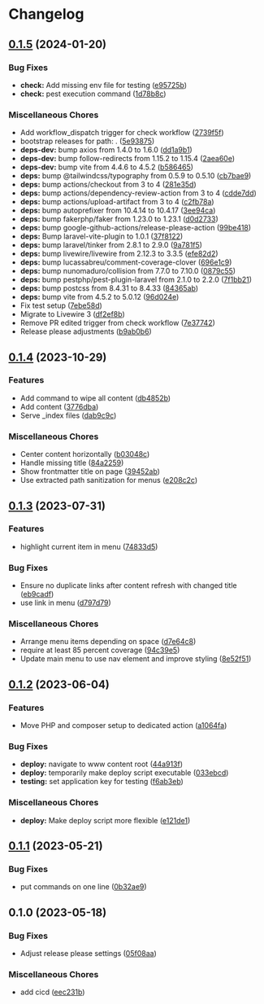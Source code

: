 # Changelog

## [0.1.5](https://github.com/rotex1800/rotex1800.de/compare/v0.1.4...v0.1.5) (2024-01-20)


### Bug Fixes

* **check:** Add missing env file for testing ([e95725b](https://github.com/rotex1800/rotex1800.de/commit/e95725b0b99e7fdfaea25e6c2c5f6016ba10f8f6))
* **check:** pest execution command ([1d78b8c](https://github.com/rotex1800/rotex1800.de/commit/1d78b8c112d0b32f82cdec3b903a44a11539d284))


### Miscellaneous Chores

* Add workflow_dispatch trigger for check workflow ([2739f5f](https://github.com/rotex1800/rotex1800.de/commit/2739f5ff8b3155d0a3093e0fbb4f7c53c551441d))
* bootstrap releases for path: . ([5e93875](https://github.com/rotex1800/rotex1800.de/commit/5e93875ea238d0e3ca4758dc749616c82724ff80))
* **deps-dev:** bump axios from 1.4.0 to 1.6.0 ([dd1a9b1](https://github.com/rotex1800/rotex1800.de/commit/dd1a9b1c324e8a033c51b311dd49a036bac47d7b))
* **deps-dev:** bump follow-redirects from 1.15.2 to 1.15.4 ([2aea60e](https://github.com/rotex1800/rotex1800.de/commit/2aea60e848aac46f3a5f95a8eaa5830ec4e1a393))
* **deps-dev:** bump vite from 4.4.6 to 4.5.2 ([b586465](https://github.com/rotex1800/rotex1800.de/commit/b5864654e9c006be1aa75c2a0f7cc36ba6baa033))
* **deps:** bump @tailwindcss/typography from 0.5.9 to 0.5.10 ([cb7bae9](https://github.com/rotex1800/rotex1800.de/commit/cb7bae90ca371fa86a30035d7ab4175168dd389c))
* **deps:** bump actions/checkout from 3 to 4 ([281e35d](https://github.com/rotex1800/rotex1800.de/commit/281e35d20efdc9c324c37fc5ffd899f3c1eaf659))
* **deps:** bump actions/dependency-review-action from 3 to 4 ([cdde7dd](https://github.com/rotex1800/rotex1800.de/commit/cdde7dd6f367d4679a7667becb95560760da0567))
* **deps:** bump actions/upload-artifact from 3 to 4 ([c2fb78a](https://github.com/rotex1800/rotex1800.de/commit/c2fb78a0c87a84604a74067e3949271346a00849))
* **deps:** bump autoprefixer from 10.4.14 to 10.4.17 ([3ee94ca](https://github.com/rotex1800/rotex1800.de/commit/3ee94cad9e116e4006f6e0ab17dcd6796282ae5d))
* **deps:** bump fakerphp/faker from 1.23.0 to 1.23.1 ([d0d2733](https://github.com/rotex1800/rotex1800.de/commit/d0d27339335af8061cdc4937f07a1459947b8c0c))
* **deps:** bump google-github-actions/release-please-action ([99be418](https://github.com/rotex1800/rotex1800.de/commit/99be4185a798455777d5a07fff16d1355ec80a7c))
* **deps:** Bump laravel-vite-plugin to 1.0.1 ([37f8122](https://github.com/rotex1800/rotex1800.de/commit/37f8122a448672033c5c8fbf891199df0b6594df))
* **deps:** bump laravel/tinker from 2.8.1 to 2.9.0 ([9a781f5](https://github.com/rotex1800/rotex1800.de/commit/9a781f596c6445867220fc4c51e7ae3bb0852340))
* **deps:** bump livewire/livewire from 2.12.3 to 3.3.5 ([efe82d2](https://github.com/rotex1800/rotex1800.de/commit/efe82d26e0f665c35a6c301fc8c9a2630a97c34b))
* **deps:** bump lucassabreu/comment-coverage-clover ([696e1c9](https://github.com/rotex1800/rotex1800.de/commit/696e1c968c58905342ba6c2f1faad2a1238f3f57))
* **deps:** bump nunomaduro/collision from 7.7.0 to 7.10.0 ([0879c55](https://github.com/rotex1800/rotex1800.de/commit/0879c55a8bec91d49d3920b543db4e5dc9b38416))
* **deps:** bump pestphp/pest-plugin-laravel from 2.1.0 to 2.2.0 ([7f1bb21](https://github.com/rotex1800/rotex1800.de/commit/7f1bb212e898c9fff91b84e25851f6bfa74884d6))
* **deps:** bump postcss from 8.4.31 to 8.4.33 ([84365ab](https://github.com/rotex1800/rotex1800.de/commit/84365ab1fdbf18fe11830ab5e1f326bfc6dc7f71))
* **deps:** bump vite from 4.5.2 to 5.0.12 ([96d024e](https://github.com/rotex1800/rotex1800.de/commit/96d024e9c1026b88699d2f8a97309d7986ff1de3))
* Fix test setup ([7ebe58d](https://github.com/rotex1800/rotex1800.de/commit/7ebe58d13bc9b2ed0253066e975cd491d762d754))
* Migrate to Livewire 3 ([df2ef8b](https://github.com/rotex1800/rotex1800.de/commit/df2ef8b0b214fecb13d70fa846c6fc454f4ea068))
* Remove PR edited trigger from check workflow ([7e37742](https://github.com/rotex1800/rotex1800.de/commit/7e3774285612da2787f01f78d8d654a43dd86ee8))
* Release please adjustments ([b9ab0b6](https://github.com/rotex1800/rotex1800.de/commit/b9ab0b6600a7955249bc4a80cfa0fc51709a8dc9))

## [0.1.4](https://github.com/rotex1800/rotex1800.de/compare/v0.1.3...v0.1.4) (2023-10-29)


### Features

* Add command to wipe all content ([db4852b](https://github.com/rotex1800/rotex1800.de/commit/db4852b3d0105e991964bc92f5d83912f83047dc))
* Add content ([3776dba](https://github.com/rotex1800/rotex1800.de/commit/3776dba6cd7102da67b47776a573e2c440e239bf))
* Serve _index files ([dab9c9c](https://github.com/rotex1800/rotex1800.de/commit/dab9c9c8a460f8f9a756b6dbdf78086d23a91710))


### Miscellaneous Chores

* Center content horizontally ([b03048c](https://github.com/rotex1800/rotex1800.de/commit/b03048cfe72d0a6cda0357c3f546978a609ca40d))
* Handle missing title ([84a2259](https://github.com/rotex1800/rotex1800.de/commit/84a225958aa178c7bffb3b4c2b95190fa80013a1))
* Show frontmatter title on page ([39452ab](https://github.com/rotex1800/rotex1800.de/commit/39452ab4051c91c3286b03abba1a423b3e61e7ff))
* Use extracted path sanitization for menus ([e208c2c](https://github.com/rotex1800/rotex1800.de/commit/e208c2cc146d6dacc5134b67288317c55748d613))

## [0.1.3](https://github.com/rotex1800/rotex1800.de/compare/v0.1.2...v0.1.3) (2023-07-31)


### Features

* highlight current item in menu ([74833d5](https://github.com/rotex1800/rotex1800.de/commit/74833d5ed0a0a2aa98d80e7ed28532a9da05feda))


### Bug Fixes

* Ensure no duplicate links after content refresh with changed title ([eb9cadf](https://github.com/rotex1800/rotex1800.de/commit/eb9cadf8a0a70b9ed0c54d7fbc2d734fe0a5eebb))
* use link in menu ([d797d79](https://github.com/rotex1800/rotex1800.de/commit/d797d79e1f079eb5fb76772a74a2c4ad62a6e4d9))


### Miscellaneous Chores

* Arrange menu items depending on space ([d7e64c8](https://github.com/rotex1800/rotex1800.de/commit/d7e64c88436d84808d5d33891b7d2330e7910ff0))
* require at least 85 percent coverage ([94c39e5](https://github.com/rotex1800/rotex1800.de/commit/94c39e56c818895b7cae1685057ed830bb92c34a))
* Update main menu to use nav element and improve styling ([8e52f51](https://github.com/rotex1800/rotex1800.de/commit/8e52f51daec5fb7c0efa5e88d9a02fcf15e15588))

## [0.1.2](https://github.com/rotex1800/rotex1800.de/compare/v0.1.1...v0.1.2) (2023-06-04)


### Features

* Move PHP and composer setup to dedicated action ([a1064fa](https://github.com/rotex1800/rotex1800.de/commit/a1064fae6c3e86f5a0f8efea5568c077c15c2a85))


### Bug Fixes

* **deploy:** navigate to www content root ([44a913f](https://github.com/rotex1800/rotex1800.de/commit/44a913ff33372cb8c3e345f957e835b310b53102))
* **deploy:** temporarily make deploy script executable ([033ebcd](https://github.com/rotex1800/rotex1800.de/commit/033ebcde93a7fe1b1b1081c3a3ab17ea3c793488))
* **testing:** set application key for testing ([f6ab3eb](https://github.com/rotex1800/rotex1800.de/commit/f6ab3eb8117a4ed2bbe1ce3570f7731c7e935268))


### Miscellaneous Chores

* **deploy:** Make deploy script more flexible ([e121de1](https://github.com/rotex1800/rotex1800.de/commit/e121de16a0d71a31b6af250e6e61f7cd39c1aa8f))

## [0.1.1](https://github.com/rotex1800/rotex1800.de/compare/v0.1.0...v0.1.1) (2023-05-21)


### Bug Fixes

* put commands on one line ([0b32ae9](https://github.com/rotex1800/rotex1800.de/commit/0b32ae9e582389e760b02b727b4e3ebf520bd0ba))

## 0.1.0 (2023-05-18)


### Bug Fixes

* Adjust release please settings ([05f08aa](https://github.com/rotex1800/rotex1800.de/commit/05f08aad8ea0211c8f762068ea61336306743d3e))


### Miscellaneous Chores

* add cicd ([eec231b](https://github.com/rotex1800/rotex1800.de/commit/eec231b2f77a54f32985b520360168ec97e2c29b))
